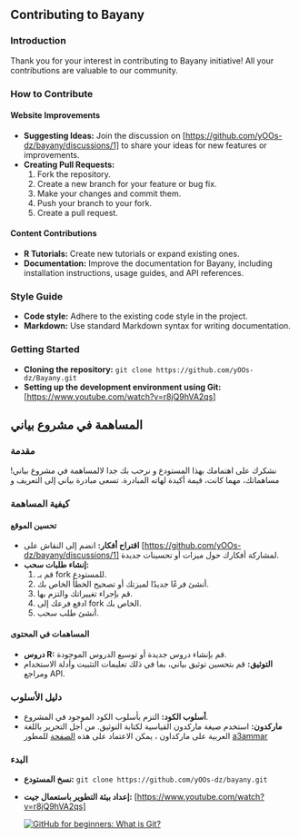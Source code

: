
## Contributing to Bayany

### Introduction
Thank you for your interest in contributing to Bayany initiative! All your contributions are valuable to our community.

### How to Contribute
#### Website Improvements
* **Suggesting Ideas:** Join the discussion on [https://github.com/yOOs-dz/bayany/discussions/1] to share your ideas for new features or improvements.
* **Creating Pull Requests:**
   1. Fork the repository.
   2. Create a new branch for your feature or bug fix.
   3. Make your changes and commit them.
   4. Push your branch to your fork.
   5. Create a pull request.  

#### Content Contributions


* **R Tutorials:** Create new tutorials or expand existing ones.
* **Documentation:** Improve the documentation for Bayany, including installation instructions, usage guides, and API references.

### Style Guide
* **Code style:** Adhere to the existing code style in the project.
* **Markdown:** Use standard Markdown syntax for writing documentation.

### Getting Started
* **Cloning the repository:** `git clone https://github.com/yOOs-dz/Bayany.git`
* **Setting up the development environment using Git:** [https://www.youtube.com/watch?v=r8jQ9hVA2qs]


## المساهمة في مشروع بياني

### مقدمة
نشكرك على اهتمامك بهذا المستودع و نرحب بك جدا لالمساهمة في مشروع بياني! مساهماتك، مهما كانت، قيمة أكيدة لهاته المبادرة.
تسعى مبادرة بياني إلى التعريف و 

### كيفية المساهمة
#### تحسين الموقع
* **اقتراح أفكار:** انضم إلى النقاش على [https://github.com/yOOs-dz/bayany/discussions/1] لمشاركة أفكارك حول ميزات أو تحسينات جديدة.
* **إنشاء طلبات سحب:**
   1. قم بـ fork للمستودع.
   2. أنشئ فرعًا جديدًا لميزتك أو تصحيح الخطأ الخاص بك.
   3. قم بإجراء تغييراتك والتزم بها.
   4. ادفع فرعك إلى fork الخاص بك.
   5. أنشئ طلب سحب.

#### المساهمات في المحتوى
* **دروس R:** قم بإنشاء دروس جديدة أو توسيع الدروس الموجودة.
* **التوثيق:** قم بتحسين توثيق بياني، بما في ذلك تعليمات التثبيت وأدلة الاستخدام ومراجع API.

### دليل الأسلوب
* **أسلوب الكود:** التزم بأسلوب الكود الموجود في المشروع.
* **ماركدون:** استخدم صيغة ماركدون القياسية لكتابة التوثيق. من أجل التحرير باللغة العربية على ماركداون ، يمكن الاعتماد على هذه [الصفحة](https://a3ammar.github.io/arabic-jekyll/markdown/) للمطور [a3ammar](https://github.com/a3ammar)

### البدء
* **نسخ المستودع:** `git clone https://github.com/yOOs-dz/bayany.git`
* **إعداد بيئة التطوير باستعمال جيت:** [https://www.youtube.com/watch?v=r8jQ9hVA2qs]

   <a href="http://www.youtube.com/watch?feature=player_embedded&v=r8jQ9hVA2qs?si=q_ZNAyx0-t5TBXHD
   " target="_blank"><img src="https://i.ytimg.com/vi_webp/r8jQ9hVA2qs/maxresdefault.webp" 
   alt="GitHub for beginners: What is Git?" /></a>

